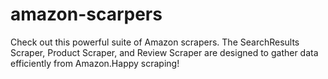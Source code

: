 # amazon-scarpers
Check out this powerful suite of Amazon scrapers. The SearchResults Scraper, Product Scraper, and Review Scraper are designed to gather data efficiently from Amazon.Happy scraping!
